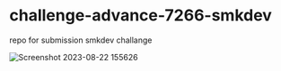 # challenge-advance-7266-smkdev
repo for submission smkdev challange

![Screenshot 2023-08-22 155626](https://github.com/mikuah/challange-advance-7266-smkdev/assets/92192454/dcc56034-6ecb-4775-96b5-4fb9a4159103)

